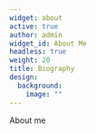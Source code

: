 ```yaml
---
widget: about
active: true
author: admin
widget_id: About Me
headless: true
weight: 20
title: Biography
design:
  background:
    image: ""
---
```

About me